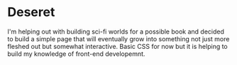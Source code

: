 # Deseret
I'm helping out with building sci-fi worlds for a possible book and decided to build a simple page that will eventually grow into something not just more fleshed out but somewhat interactive. Basic CSS for now but it is helping to build my knowledge of front-end developemnt.
